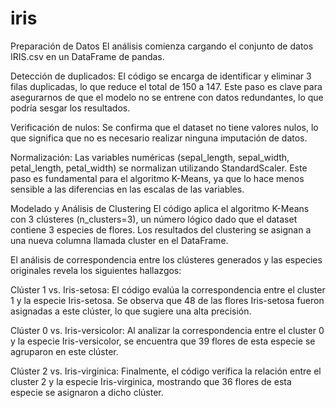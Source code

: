 # iris
Preparación de Datos
El análisis comienza cargando el conjunto de datos IRIS.csv en un DataFrame de pandas.

Detección de duplicados: El código se encarga de identificar y eliminar 3 filas duplicadas, lo que reduce el total de 150 a 147. Este paso es clave para asegurarnos de que el modelo no se entrene con datos redundantes, lo que podría sesgar los resultados.

Verificación de nulos: Se confirma que el dataset no tiene valores nulos, lo que significa que no es necesario realizar ninguna imputación de datos.

Normalización: Las variables numéricas (sepal_length, sepal_width, petal_length, petal_width) se normalizan utilizando StandardScaler. Este paso es fundamental para el algoritmo K-Means, ya que lo hace menos sensible a las diferencias en las escalas de las variables.

Modelado y Análisis de Clustering
El código aplica el algoritmo K-Means con 3 clústeres (n_clusters=3), un número lógico dado que el dataset contiene 3 especies de flores. Los resultados del clustering se asignan a una nueva columna llamada cluster en el DataFrame.

El análisis de correspondencia entre los clústeres generados y las especies originales revela los siguientes hallazgos:

Clúster 1 vs. Iris-setosa: El código evalúa la correspondencia entre el cluster 1 y la especie Iris-setosa. Se observa que 48 de las flores Iris-setosa fueron asignadas a este clúster, lo que sugiere una alta precisión.

Clúster 0 vs. Iris-versicolor: Al analizar la correspondencia entre el cluster 0 y la especie Iris-versicolor, se encuentra que 39 flores de esta especie se agruparon en este clúster.

Clúster 2 vs. Iris-virginica: Finalmente, el código verifica la relación entre el cluster 2 y la especie Iris-virginica, mostrando que 36 flores de esta especie se asignaron a dicho clúster.
